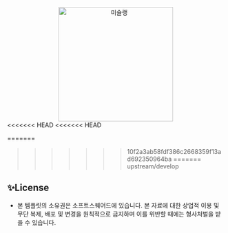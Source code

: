<div align=center>
  <img width="266" alt="미슐랭" src="https://user-images.githubusercontent.com/88089316/149492971-00cafd32-c265-4ca9-84c0-5aec16510b77.png">
</div>
<<<<<<< HEAD
<<<<<<< HEAD

=======
>>>>>>> 10f2a3ab58fdf386c2668359f13ad692350964ba
=======
>>>>>>> upstream/develop

## ✨License
- 본 템플릿의 소유권은 소프트스퀘어드에 있습니다. 본 자료에 대한 상업적 이용 및 무단 복제, 배포 및 변경을 원칙적으로 금지하며 이를 위반할 때에는 형사처벌을 받을 수 있습니다.
